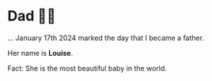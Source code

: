 # Dad 👨‍🍼

... January 17th 2024 marked the day that I became a father.

Her name is **Louise**.

Fact: She is the most beautiful baby in the world.
